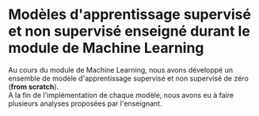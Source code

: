 # Modèles d'apprentissage supervisé et non supervisé enseigné durant le module de Machine Learning

Au cours du module de Machine Learning, nous avons développé un ensemble de modèle d'apprentissage supervisé et non supervisé de zéro (**from scratch**).  
A la fin de l'implémentation de chaque modèle, nous avons eu à faire plusieurs analyses proposées par l'enseignant. 

